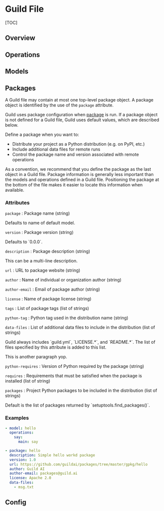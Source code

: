 # Guild File

[TOC]

## Overview

## Operations

## Models

## Packages

A Guild file may contain at most one top-level package object. A
package object is identified by the use of the `package` attribute.

Guild uses package configuration when [package](cmd:package) is
run. If a package object is not defined for a Guild file, Guild uses
default values, which are described below.

Define a package when you want to:

- Distribute your project as a Python distribution (e.g. on PyPI,
  etc.)
- Include additional data files for remote runs
- Control the package name and version associated with remote
  operations

As a convention, we recommend that you define the package as the last
object in a Guild file. Package information is generally less
important than the models and operations defined in a Guild
file. Positioning the package at the bottom of the file makes it
easier to locate this information when available.

### Attributes

`package`
: Package name (string)
  <p>
  Defaults to name of default model.

`version`
: Package version (string)
  <p>
  Defaults to `0.0.0`.

`description`
: Package description (string)
  <p>
  This can be a multi-line description.

`url`
: URL to package website (string)

`author`
: Name of individual or organization author (string)

`author-email`
: Email of package author (string)

`license`
: Name of package license (string)

`tags`
: List of package tags (list of strings)

`python-tag`
: Python tag used in the distribution name (string)

`data-files`
: List of additional data files to include in the distribution (list
  of strings)
  <p>
  Guild always includes `guild.yml`, `LICENSE.*`, and `README.*`. The
  list of files specified by this attribute is added to this list.
  <p>
  This is another paragraph yop.

`python-requires`
: Version of Python required by the package (string)

`requires`
: Requirements that must be satisfied when the package is installed
  (list of string)

`packages`
: Project Python packages to be included in the distribution (list of
  strings)
  <p>
  Default is the list of packages returned by
  `setuptools.find_packages()`.

### Examples

``` yaml
- model: hello
  operations:
    say:
      main: say

- package: hello
  description: Simple hello workd package
  version: 1.0
  url: https://github.com/guildai/packages/tree/master/gpkg/hello
  author: Guild AI
  author-email: packages@guild.ai
  license: Apache 2.0
  data-files:
    - msg.txt
```

## Config
